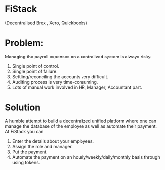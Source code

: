 # FiStack
(Decentralised Brex , Xero, Quickbooks)

Problem:
===========

Managing the payroll expenses on a centralized system is always risky. 
1. Single point of control.
2. Single point of failure. 
2. Settling/reconciling the accounts very difficult. 
3. Auditing process is very time-consuming. 
4. Lots of manual work involved in HR, Manager, Accountant part. 


Solution
===========
A humble attempt to build a decentralized unified platform where one can manage the database of the employee as well as automate their payment. At FiStack you can

1. Enter the details about your employees.
2. Assign the role and manager.
3. Put the payment.
4. Automate the payment on an hourly/weekly/daily/monthly basis through using tokens.
